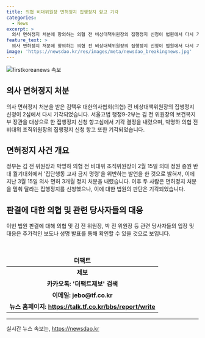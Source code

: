 ```yaml
---
title: 의협 비대위원장 면허정지 집행정지 항고 기각
categories:
  - News
excerpt: >
  의사 면허정지 처분에 항의하는 의협 전 비상대책위원장의 집행정지 신청이 법원에서 다시 기각됐다. 지난 5일 서울고법은 김 전 위원장의 신청을 기각하며 정부의 처분을 유지했다. 박 전 위원장도 집행정지 신청이 기각됐으며, 이들은 의대 정원 증원 반대 궐기대회에서의 발언을 이유로 면허정지 처분을 받았다. 더 자세한 내용은 더팩트 뉴스 홈페이지를 참고하고, 제보는 24시간 받고 있다.
feature_text: >
  의사 면허정지 처분에 항의하는 의협 전 비상대책위원장의 집행정지 신청이 법원에서 다시 기각됐다. 지난 5일 서울고법은 김 전 위원장의 신청을 기각하며 정부의 처분을 유지했다. 박 전 위원장도 집행정지 신청이 기각됐으며, 이들은 의대 정원 증원 반대 궐기대회에서의 발언을 이유로 면허정지 처분을 받았다. 더 자세한 내용은 더팩트 뉴스 홈페이지를 참고하고, 제보는 24시간 받고 있다.
image: 'https://newsdao.kr/res/images/meta/newsdao_breakingnews.jpg'
---
```


<p><img src="https://newsdao.kr/res/images/meta/newsdao_breakingnews.jpg" alt="firstkoreanews 속보" /></p>

<h2 data-ke-size="size26">의사 면허정지 처분</h2>

<p data-ke-size="size16">의사 면허정지 처분을 받은 김택우 대한의사협회(의협) 전 비상대책위원장의 집행정지 신청이 2심에서 다시 기각되었습니다. 서울고법 행정9-2부는 김 전 위원장의 보건복지부 장관을 대상으로 한 집행정지 신청 항고심에서 기각 결정을 내렸으며, 박명하 의협 전 비대위 조직위원장의 집행정지 신청 항고 또한 기각되었습니다.</p>

<h2 data-ke-size="size26">면허정지 사건 개요</h2>

<p data-ke-size="size16">정부는 김 전 위원장과 박명하 의협 전 비대위 조직위원장이 2월 15일 의대 정원 증원 반대 궐기대회에서 '집단행동 교사 금지 명령'을 위반하는 발언을 한 것으로 밝혀져, 이에 지난 3월 15일 의사 면허 3개월 정지 처분을 내렸습니다. 이후 두 사람은 면허정지 처분을 멈춰 달라는 집행정지를 신청했으나, 이에 대한 법원의 판단은 기각되었습니다.</p>

<h2 data-ke-size="size26">판결에 대한 의협 및 관련 당사자들의 대응</h2>

<p data-ke-size="size16">이번 법원 판결에 대해 의협 및 김 전 위원장, 박 전 위원장 등 관련 당사자들의 입장 및 대응은 추가적인 보도나 성명 발표를 통해 확인할 수 있을 것으로 보입니다.</p>

<p data-ke-size="size16">&nbsp;</p>

<table>
<thead>
<tr>
<td style="text-align: center; height: 17px;"><b>더팩트</b></td>
</tr>
</thead>
<tbody>
<tr>
<td style="text-align: center; height: 17px;"><b>제보</b></td>
</tr>
<tr>
<td style="text-align: center; height: 17px;"><b>카카오톡: '더팩트제보' 검색</b></td>
</tr>
<tr>
<td style="text-align: center; height: 17px;"><b>이메일: jebo@tf.co.kr</b></td>
</tr>
<tr>
<td style="text-align: center; height: 17px;"><b>뉴스 홈페이지: <a href="https://talk.tf.co.kr/bbs/report/write">https://talk.tf.co.kr/bbs/report/write</a></b></td>
</tr>
</tbody>
</table>

<hr>
실시간 뉴스 속보는, <a href="https://newsdao.kr" rel="dofollow">https://newsdao.kr</a>


